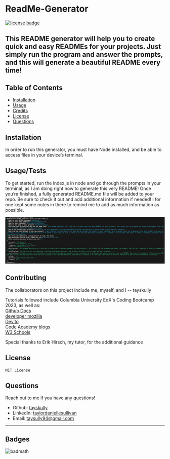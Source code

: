 # ReadMe-Generator
[![license badge](https://img.shields.io/badge/License-MIT-green)](LICENSE)
## This README generator will help you to create quick and easy READMEs for your projects. Just simply run the program and answer the prompts, and this will generate a beautiful README every time!


## Table of Contents
 
- [Installation](#installation)
- [Usage](#usage)
- [Credits](#credits)
- [License](#license)
- [Questions](#questions)

## Installation

In order to run this generator, you must have Node installed, and be able to access files in your device’s terminal. 

## Usage/Tests

To get started, run the index.js in node and go through the prompts in your terminal, as I am doing right now to generate this very README! Once you’re finished, a fully generated README.md file will be added to your repo. Be sure to check it out and add additional information if needed! I for one kept some notes in there to remind me to add as much information as possible. 

  ![ReadMe-Generator in action](assets/images/screenshot.png)

## Contributing

The collaborators on this project include me, myself, and I -- tayskully
   

Tutorials followed include Columbia University EdX's Coding Bootcamp 2023, as well as:  
 [Github Docs](https://docs.github.com/en)  
 [developer mozilla](https://developer.mozilla.org/en-US/)  
 [Dev.to](https://dev.to/)  
 [Code Academy blogs](https://www.codecademy.com/resources/blog/)  
 [W3 Schools](https://www.w3schools.com/)

Special thanks to Erik Hirsch, my tutor, for the additional guidance 

## License 
    MIT License

## Questions

Reach out to me if you have any questions!
- Github: [tayskully](https://github.com/tayskully)
- LinkedIn: [taylordaniellesullivan](https://www.linkedin.com/in/taylordaniellesullivan/)
- Email: taysully94@gmail.com

---

## Badges

![badmath](https://img.shields.io/github/languages/top/lernantino/badmath)


